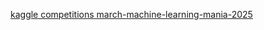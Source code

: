 [kaggle competitions march-machine-learning-mania-2025](https://www.kaggle.com/competitions/march-machine-learning-mania-2025)
